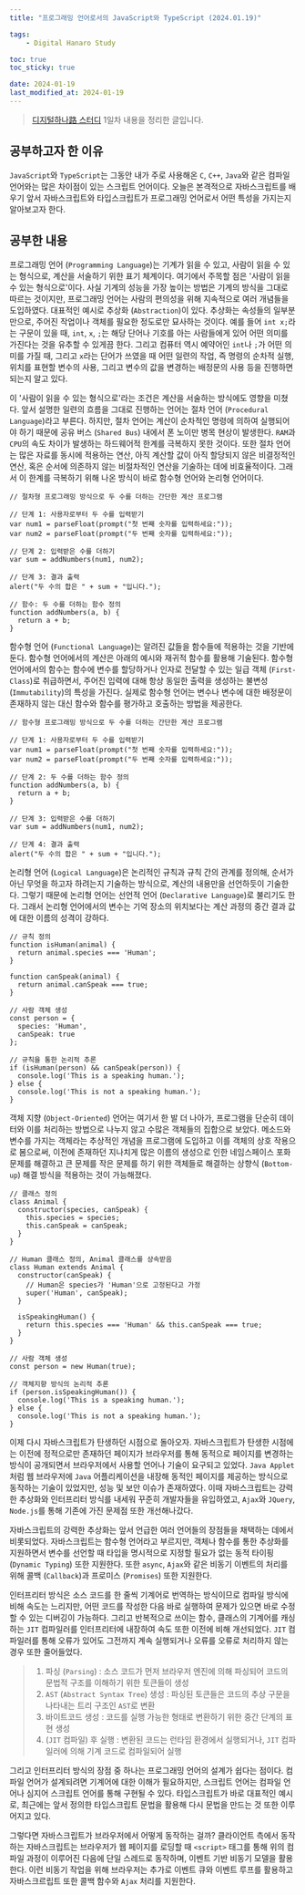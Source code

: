 ```yaml
---
title: "프로그래밍 언어로서의 JavaScript와 TypeScript (2024.01.19)"

tags:
    - Digital Hanaro Study

toc: true
toc_sticky: true

date: 2024-01-19
last_modified_at: 2024-01-19
---
```


> <a href="https://github.com/pocj8ur4in/finance-dev-study">디지털하나路 스터디</a> 1일차 내용을 정리한 글입니다.

## 공부하고자 한 이유

```JavaScript```와 ```TypeScript```는 그동안 내가 주로 사용해온 ```C```, ```C++```, ```Java```와 같은 컴파일 언어와는 많은 차이점이 있는 스크립트 언어이다. 오늘은 본격적으로 자바스크립트를 배우기 앞서 자바스크립트와 타입스크립트가 프로그래밍 언어로서 어떤 특성을 가지는지 알아보고자 한다.

## 공부한 내용

프로그래밍 언어 (```Programming Language```)는 기계가 읽을 수 있고, 사람이 읽을 수 있는 형식으로, 계산을 서술하기 위한 표기 체계이다. 여기에서 주목할 점은 '사람이 읽을 수 있는 형식으로'이다. 사실 기계의 성능을 가장 높이는 방법은 기계의 방식을 그대로 따르는 것이지만, 프로그래밍 언어는 사람의 편의성을 위해 지속적으로 여러 개념들을 도입하였다. 대표적인 예시로 추상화 (```Abstraction```)이 있다. 추상화는 속성들의 일부분만으로, 주어진 작업이나 객체를 필요한 정도로만 묘사하는 것이다. 예를 들어 ```int x;```라는 구문이 있을 때, ```int```, ```x```, ```;```는 해당 단어나 기호를 아는 사람들에게 있어 어떤 의미를 가진다는 것을 유추할 수 있게끔 한다. 그리고 컴퓨터 역시 예약어인 ```int```나 ```;```가 어떤 의미를 가질 때, 그리고 ```x```라는 단어가 쓰였을 때 어떤 일련의 작업, 즉 명령의 순차적 실행, 위치를 표현할 변수의 사용, 그리고 변수의 값을 변경하는 배정문의 사용 등을 진행하면 되는지 알고 있다.

이 '사람이 읽을 수 있는 형식으로'라는 조건은 계산을 서술하는 방식에도 영향을 미쳤다. 앞서 설명한 일련의 흐름을 그대로 진행하는 언어는 절차 언어 (```Procedural Language```)라고 부른다. 하지만, 절차 언어는 계산이 순차적인 명령에 의하여 실행되어야 하기 때문에 공유 버스 (```Shared Bus```) 내에서 폰 노이만 병목 현상이 발생한다. ```RAM```과 ```CPU```의 속도 차이가 발생하는 하드웨어적 한계를 극복하지 못한 것이다. 또한 절차 언어는 많은 자료를 동시에 적용하는 연산, 아직 계산할 값이 아직 할당되지 않은 비결정적인 연산, 혹은 순서에 의존하지 않는 비절차적인 연산을 기술하는 데에 비효율적이다. 그래서 이 한계를 극복하기 위해 나온 방식이 바로 함수형 언어와 논리형 언어이다.

```
// 절차형 프로그래밍 방식으로 두 수를 더하는 간단한 계산 프로그램

// 단계 1: 사용자로부터 두 수를 입력받기
var num1 = parseFloat(prompt("첫 번째 숫자를 입력하세요:"));
var num2 = parseFloat(prompt("두 번째 숫자를 입력하세요:"));

// 단계 2: 입력받은 수를 더하기
var sum = addNumbers(num1, num2);

// 단계 3: 결과 출력
alert("두 수의 합은 " + sum + "입니다.");

// 함수: 두 수를 더하는 함수 정의
function addNumbers(a, b) {
  return a + b;
}
```

함수형 언어 (```Functional Language```)는 알려진 값들을 함수들에 적용하는 것을 기반에 둔다. 함수형 언어에서의 계산은 아래의 예시와 재귀적 함수를 활용해 기술된다. 함수형 언어에서의 함수는 함수에 변수를 할당하거나 인자로 전달할 수 있는 일급 객체 (```First-Class```)로 취급하면서, 주어진 입력에 대해 항상 동일한 출력을 생성하는 불변성 (```Immutability```)의 특성을 가진다. 실제로 함수형 언어는 변수나 변수에 대한 배정문이 존재하지 않는 대신 함수와 함수를 평가하고 호출하는 방법을 제공한다.

```
// 함수형 프로그래밍 방식으로 두 수를 더하는 간단한 계산 프로그램

// 단계 1: 사용자로부터 두 수를 입력받기
var num1 = parseFloat(prompt("첫 번째 숫자를 입력하세요:"));
var num2 = parseFloat(prompt("두 번째 숫자를 입력하세요:"));

// 단계 2: 두 수를 더하는 함수 정의
function addNumbers(a, b) {
  return a + b;
}

// 단계 3: 입력받은 수를 더하기
var sum = addNumbers(num1, num2);

// 단계 4: 결과 출력
alert("두 수의 합은 " + sum + "입니다.");
```

논리형 언어 (```Logical Language```)은 논리적인 규칙과 규칙 간의 관계를 정의해, 순서가 아닌 무엇을 하고자 하려는지 기술하는 방식으로, 계산의 내용만을 선언하듯이 기술한다. 그렇기 때문에 논리형 언어는 선언적 언어 (```Declarative Language```)로 불리기도 한다. 그래서 논리형 언어에서의 변수는 기억 장소의 위치보다는 계산 과정의 중간 결과 값에 대한 이름의 성격이 강하다.

```
// 규칙 정의
function isHuman(animal) {
  return animal.species === 'Human';
}

function canSpeak(animal) {
  return animal.canSpeak === true;
}

// 사람 객체 생성
const person = {
  species: 'Human',
  canSpeak: true
};

// 규칙을 통한 논리적 추론
if (isHuman(person) && canSpeak(person)) {
  console.log('This is a speaking human.');
} else {
  console.log('This is not a speaking human.');
}
```

객체 지향 (```Object-Oriented```) 언어는 여기서 한 발 더 나아가, 프로그램을 단순히 데이터와 이를 처리하는 방법으로 나누지 않고 수많은 객체들의 집합으로 보았다. 메소드와 변수를 가지는 객체라는 추상적인 개념을 프로그램에 도입하고 이를 객체의 상호 작용으로 봄으로써, 이전에 존재하던 지나치게 많은 이름의 생성으로 인한 네임스페이스 포화 문제를 해결하고 큰 문제를 작은 문제를 하기 위한 객체들로 해결하는 상향식 (```Bottom-up```) 해결 방식을 적용하는 것이 가능해졌다.

```
// 클래스 정의
class Animal {
  constructor(species, canSpeak) {
    this.species = species;
    this.canSpeak = canSpeak;
  }
}

// Human 클래스 정의, Animal 클래스를 상속받음
class Human extends Animal {
  constructor(canSpeak) {
    // Human은 species가 'Human'으로 고정된다고 가정
    super('Human', canSpeak);
  }

  isSpeakingHuman() {
    return this.species === 'Human' && this.canSpeak === true;
  }
}

// 사람 객체 생성
const person = new Human(true);

// 객체지향 방식의 논리적 추론
if (person.isSpeakingHuman()) {
  console.log('This is a speaking human.');
} else {
  console.log('This is not a speaking human.');
}
```

이제 다시 자바스크립트가 탄생하던 시점으로 돌아오자. 자바스크립트가 탄생한 시점에는 이전에 정적으로만 존재하던 페이지가 브라우저를 통해 동적으로 페이지를 변경하는 방식이 공개되면서 브라우저에서 사용할 언어나 기술이 요구되고 있었다. ```Java Applet```처럼 웹 브라우저에 ```Java``` 어플리케이션을 내장해 동적인 페이지를 제공하는 방식으로 동작하는 기술이 있었지만, 성능 및 보안 이슈가 존재하였다. 이때 자바스크립트는 강력한 추상화와 인터프리터 방식를 내세워 꾸준히 개발자들을 유입하였고, ```Ajax```와 ```JQuery```, ```Node.js```를 통해 기존에 가진 문제점 또한 개선해나갔다.

자바스크립트의 강력한 추상화는 앞서 언급한 여러 언어들의 장점들을 채택하는 데에서 비롯되었다. 자바스크립트는 함수형 언어라고 부르지만, 객체나 함수를 통한 추상화를 지원하면서 변수를 선언할 때 타입을 명시적으로 지정할 필요가 없는 동적 타이핑 (```Dynamic Typing```) 또한 지원한다. 또한 ```async```, ```Ajax```와 같은 비동기 이벤트의 처리를 위해 콜백 (```Callback```)과 프로미스 (```Promises```) 또한 지원한다.

인터프리터 방식은 소스 코드를 한 줄씩 기계어로 번역하는 방식이므로 컴파일 방식에 비해 속도는 느리지만, 어떤 코드를 작성한 다음 바로 실행하여 문제가 있으면 바로 수정할 수 있는 디버깅이 가능하다. 그리고 반복적으로 쓰이는 함수, 클래스의 기계어를 캐싱하는 ```JIT``` 컴파일러를 인터프리터에 내장하여 속도 또한 이전에 비해 개선되었다. ```JIT``` 컴파일러를 통해 오류가 있어도 그전까지 계속 실행되거나 오류를 오류로 처리하지 않는 경우 또한 줄어들었다.

> 1. 파싱 (```Parsing```) : 소스 코드가 먼저 브라우저 엔진에 의해 파싱되어 코드의 문법적 구조를 이해하기 위한 토큰들이 생성
> 2. ```AST``` (```Abstract Syntax Tree```) 생성 : 파싱된 토큰들은 코드의 추상 구문을 나타내는 트리 구조인 ```AST```로 변환
> 3. 바이트코드 생성 : 코드를 실행 가능한 형태로 변환하기 위한 중간 단계의 표현 생성
> 4. (```JIT``` 컴파일) 후 실행 : 변환된 코드는 런타임 환경에서 실행되거나, ```JIT``` 컴파일러에 의해 기계 코드로 컴파일되어 실행

그리고 인터프리터 방식의 장점 중 하나는 프로그래밍 언어의 설계가 쉽다는 점이다. 컴파일 언어가 설계되려면 기계어에 대한 이해가 필요하지만, 스크립트 언어는 컴파일 언어나 심지어 스크립트 언어를 통해 구현될 수 있다. 타입스크립트가 바로 대표적인 예시로, 최근에는 앞서 정의한 타입스크립트 문법을 활용해 다시 문법을 만드는 것 또한 이루어지고 있다.

그렇다면 자바스크립트가 브라우저에서 어떻게 동작하는 걸까? 클라이언트 측에서 동작하는 자바스크립트는 브라우저가 웹 페이지를 로딩할 때 ```<script>``` 태그를 통해 위의 컴파일 과정이 이루어진 다음에 단일 스레드로 동작하며, 이벤트 기반 비동기 모델을 활용한다. 이런 비동기 작업을 위해 브라우저는 추가로 이벤트 큐와 이벤트 루프를 활용하고 자바스크르립트 또한 콜백 함수와 ```Ajax``` 처리를 지원한다.